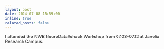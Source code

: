 ```yaml
---
layout: post
date: 2024-07-08 15:59:00
inline: true
related_posts: false
---
```

I attended the NWB NeuroDataRehack Workshop from 07.08-07.12 at Janelia Research Campus.


